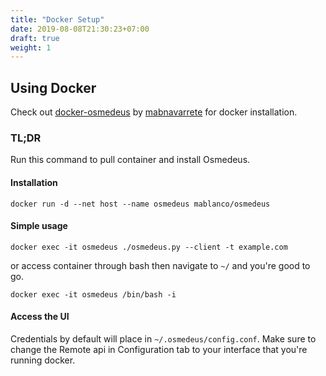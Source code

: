 ```yaml
---
title: "Docker Setup"
date: 2019-08-08T21:30:23+07:00
draft: true
weight: 1
---
```



## Using Docker

Check out [docker-osmedeus](https://github.com/mablanco/docker-osmedeus) by [mabnavarrete](https://twitter.com/mabnavarrete) for docker installation.

### TL;DR
Run this command to pull container and install Osmedeus.
#### Installation
```
docker run -d --net host --name osmedeus mablanco/osmedeus
```

#### Simple usage
```
docker exec -it osmedeus ./osmedeus.py --client -t example.com
```

or access container through bash then navigate to `~/` and you're good to go.

```
docker exec -it osmedeus /bin/bash -i
```

#### Access the UI
Credentials by default will place in `~/.osmedeus/config.conf`. 
Make sure to change the Remote api in Configuration tab to your interface that you're running docker.
